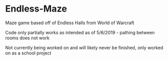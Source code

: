 # Endless-Maze
Maze game based off of Endless Halls from World of Warcraft

Code only partially works as intended as of 5/6/2019 - pathing between rooms does not work

Not currently being worked on and will likely never be finished, only worked on as a school project
